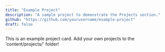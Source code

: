 ```yaml
---
title: "Example Project"
description: "A sample project to demonstrate the Projects section."
github: "https://github.com/yourusername/example-project"
draft: false
---
```


This is an example project card. Add your own projects to the 'content/projects/' folder! 